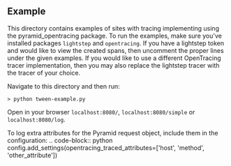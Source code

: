 ## Example

This directory contains examples of sites with tracing implementing using the pyramid_opentracing package. To run the examples, make sure you've installed packages `lightstep` and `opentracing`. If you have a lightstep token and would like to view the created spans, then uncomment the proper lines under the given examples. If you would like to use a different OpenTracing tracer implementation, then you may also replace the lightstep tracer with the tracer of your choice.

Navigate to this directory and then run:

```
> python tween-example.py
```

Open in your browser `localhost:8080/`, `localhost:8080/simple` or `localhost:8080/log`.

To log extra attributes for the Pyramid request object, include them in the configuration:
.. code-block:: python
config.add_settings(opentracing_traced_attributes=['host', 'method', 'other_attribute'])


